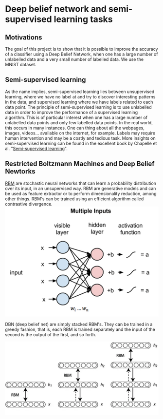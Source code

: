 # Deep belief network and semi-supervised learning tasks
## Motivations
The goal of this project is to show that it is possible to improve the accuracy of a classifier using a Deep Belief Network, when one has a large number of unlabelled data and a very small number of labelled data. We use the MNIST dataset.
## Semi-supervised learning
As the name implies, semi-supervised learning lies between unsupervised learning, where we have no label at and try to discover interesting patterns in the data, and supervised learning where we have labels related to each data point. The principle of semi-supervised learning is to use unlabelled data in order to improve the performance of a supervised learning algorithm. This is of particular interest when one has a large number of unlabelled data points and only few labelled data points. In the real world, this occurs in many instances. One can thing about all the webpages, images, videos... available on the internet, for example. Labels may require human intervention and may be a costly and tedious task. More insights on semi-supervised learning can be found in the excellent book by Chapelle et al. "[Semi-supervised learning](http://www.acad.bg/ebook/ml/MITPress-%20SemiSupervised%20Learning.pdf)".
## Restricted Boltzmann Machines and Deep Belief Newtorks
[RBM](https://en.wikipedia.org/wiki/Restricted_Boltzmann_machine) are stochastic neural networks that can learn a probability distribution over its input, in an unsupervised way. RBM are generative models and can be used as feature extractor or to perform dimensionality reduction, among other things. RBM's can be trained using an efficient algorithm called contrastive divergence. ![alt text](rbm.png)

DBN (deep belief net) are simply stacked RBM's. They can be trained in a greedy fashion, that is, each RBM is trained separately and the input of the second is the output of the first, and so forth.

![alt text](dbn.png)
